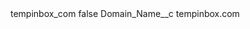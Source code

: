 <?xml version="1.0" encoding="UTF-8"?>
<CustomMetadata xmlns="http://soap.sforce.com/2006/04/metadata" xmlns:xsi="http://www.w3.org/2001/XMLSchema-instance" xmlns:xsd="http://www.w3.org/2001/XMLSchema">
    <label>tempinbox_com</label>
    <protected>false</protected>
    <values>
        <field>Domain_Name__c</field>
        <value xsi:type="xsd:string">tempinbox.com</value>
    </values>
</CustomMetadata>

